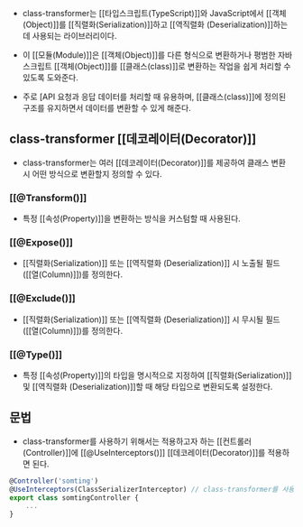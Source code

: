 - class-transformer는 [[타입스크립트(TypeScript)]]와 JavaScript에서 [[객체(Object)]]를 [[직렬화(Serialization)]]하고 [[역직렬화 (Deserialization)]]하는 데 사용되는 라이브러리이다. 

- 이 [[모듈(Module)]]은 [[객체(Object)]]를 다른 형식으로 변환하거나 평범한 자바스크립트 [[객체(Object)]]를 [[클래스(class)]]로 변환하는 작업을 쉽게 처리할 수 있도록 도와준다.

- 주로 [API 요청과 응답 데이터를 처리할 때 유용하며, [[클래스(class)]]에 정의된 구조를 유지하면서 데이터를 변환할 수 있게 해준다.


## class-transformer [[데코레이터(Decorator)]]

- class-transformer는 여러 [[데코레이터(Decorator)]]를 제공하여 클래스 변환 시 어떤 방식으로 변환할지 정의할 수 있다.

### [[@Transform()]]

- 특정 [[속성(Property)]]을 변환하는 방식을 커스텀할 때 사용된다.
### [[@Expose()]]

- [[직렬화(Serialization)]] 또는 [[역직렬화 (Deserialization)]] 시 노출될 필드([[열(Column)]])를 정의한다.
### [[@Exclude()]] 

- [[직렬화(Serialization)]] 또는 [[역직렬화 (Deserialization)]] 시 무시될 필드([[열(Column)]])를 정의한다.
### [[@Type()]]

- 특정 [[속성(Property)]]의 타입을 명시적으로 지정하여 [[직렬화(Serialization)]] 및 [[역직렬화 (Deserialization)]]할 때 해당 타입으로 변환되도록 설정한다.


## 문법

- class-transformer를 사용하기 위해서는 적용하고자 하는 [[컨트롤러(Controller)]]에 [[@UseInterceptors()]] [[데코레이터(Decorator)]]를 적용하면 된다.

```ts
@Controller('somting')  
@UseInterceptors(ClassSerializerInterceptor) // class-transformer를 사용하기 위해 적용
export class somtingController {
	...
}
```
